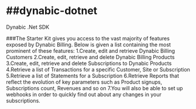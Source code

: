 ##dynabic-dotnet
==============

Dynabic .Net SDK

###The Starter Kit gives you access to the vast majority of features exposed by Dynabic Billing. Below is given a list containing the most prominent of these features:
 1.Create, edit and retrieve Dynabic Billing Customers
 2.Create, edit, retrieve and delete Dynabic Billing Products
 3.Create, edit, retrieve and delete Subscriptions to Dynabic Products
 4.Retrieve a list of Transactions for a specific Customer, Site or Subscription
 5.Retrieve a list of Statements for a Subscription
 6.Retrieve Reports that reflect the evolution of key parameters such as Product signups, Subscriptions count, Revenues and so on
 7.You will also be able to set up webhooks in order to quickly find out about any changes in your subscriptions.